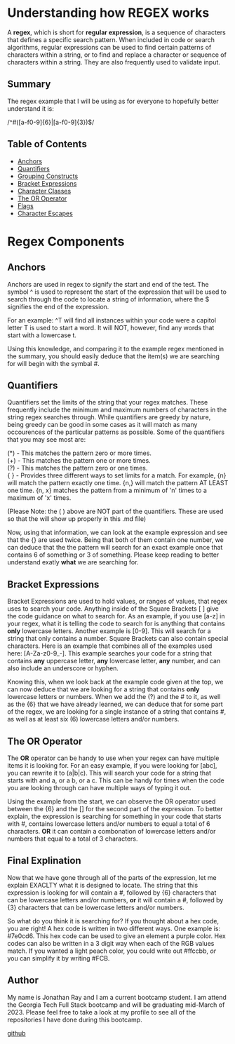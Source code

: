 # Understanding how REGEX works

A **regex**, which is short for **regular expression**, is a sequence of characters that defines a specific search pattern. When included in code or search algorithms, regular expressions can be used to find certain patterns of characters within a string, or to find and replace a character or sequence of characters within a string. They are also frequently used to validate input.

## Summary

The regex example that I will be using as for everyone to hopefully better understand it is:
      
/^#([a-f0-9]{6}|[a-f0-9]{3})$/

## Table of Contents

- [Anchors](#anchors)
- [Quantifiers](#quantifiers)
- [Grouping Constructs](#grouping-constructs)
- [Bracket Expressions](#bracket-expressions)
- [Character Classes](#character-classes)
- [The OR Operator](#the-or-operator)
- [Flags](#flags)
- [Character Escapes](#character-escapes)

# Regex Components

## Anchors     
     
Anchors are used in regex to signify the start and end of the test.  The symbol ^ is used to represent the start of the expression that will be used to search through the code to locate a string of information, where the $ signifies the end of the expression.     
      
For an example: ^T will find all instances within your code were a capitol letter T is used to start a word.  It will NOT, however, find any words that start with a lowercase t.      
            
Using this knowledge, and comparing it to the example regex mentioned in the summary, you should easily deduce that the item(s) we are searching for will begin with the symbal #.  
     

## Quantifiers   
      
Quantifiers set the limits of the string that your regex matches.  These frequently include the minimum and maximum numbers of characters in the string regex searches through.  While quantifiers are greedy by nature, being greedy can be good in some cases as it will match as many occourences of the particular patterns as possible.  Some of the quantifiers that you may see most are:
     
(*) - This matches the pattern zero or more times.     
(+) - This matches the pattern one or more times.     
(?) - This matches the pattern zero or one times.  
{ } - Provides three different ways to set limits for a match. For example, {n} will match the pattern exactly one time. {n,} will match the pattern AT LEAST one time. {n, x} matches the pattern from a minimum of 'n' times to a maximum of 'x' times.
     
(Please Note: the ( ) above are NOT part of the quantifiers. These are used so that the will show up properly in this .md file)
     
Now, using that information, we can look at the example expression and see that the {} are used twice.  Being that both of them contain one number, we can deduce that the the pattern will search for an exact example once that contains 6 of something or 3 of something.  Please keep reading to better understand exatly **what** we are searching for.       
     

## Bracket Expressions     

Bracket Expressions are used to hold values, or ranges of values, that regex uses to search your code.  Anything inside of the Square Brackets [ ] give the code guidance on what to search for.  As an example, if you use [a-z] in your regex, what it is telling the code to search for is anything that contains **only** lowercase letters.  Another example is [0-9].  This will search for a string that only contains a number.  Square Brackets can also contain special characters.  Here is an example that combines all of the examples used here: [A-Za-z0-9_-].  This example searches your code for a string that contains **any** uppercase letter, **any** lowercase letter, **any** number, and can also include an underscore or hyphen.     

Knowing this, when we look back at the example code given at the top, we can now deduce that we are looking for a string that contains **only** lowercase letters or numbers.  When we add the (?) and the # to it, as well as the {6} that we have already learned, we can deduce that for some part of the regex, we are looking for a single instance of a string that contains #, as well as at least six (6) lowercase letters and/or numbers.                     
      

## The OR Operator
The **OR** operator can be handy to use when your regex can have multiple items it is looking for.  For an easy example, if you were looking for [abc], you can rewrite it to (a|b|c). This will search your code for a string that starts with and a, or a b, or a c.  This can be handy for times when the code you are looking through can have multiple ways of typing it out.  

Using the example from the start, we can observe the OR operator used between the {6} and the [] for the second part of the expression.  To better explain, the expression is searching for something in your code that starts with #, contains lowercase letters and/or numbers to equal a total of 6 characters.  **OR** it can contain a combonation of lowercase letters and/or numbers that equal to a total of 3 characters.  
      

## Final Explination
Now that we have gone through all of the parts of the expression, let me explain EXACLTY what it is designed to locate.  The string that this expression is looking for will contain a #, followed by {6} characters that can be lowercase letters and/or numbers, **or** it will contain a #, followed by {3} characters that can be lowercase letters and/or numbers.      

So what do you think it is searching for?  If you thought about a hex code, you are right!  A hex code is written in two different ways.  One example is: #7e0cd6. This hex code can be used to give an element a purple color.  Hex codes can also be written in a 3 digit way when each of the RGB values match.  If you wanted a light peach color, you could write out #ffccbb, *or* you can simplify it by writing #FCB.     
      

## Author
My name is Jonathan Ray and I am a current bootcamp student.  I am attend the Georgia Tech Full Stack bootcamp and will be graduating mid-March of 2023.  Please feel free to take a look at my profile to see all of the repositories I have done during this bootcamp. 

[github](https://github.com/jjray84)